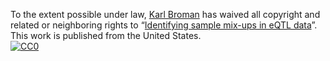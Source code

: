 To the extent possible under law,
[Karl Broman](https://github.com/kbroman)
has waived all copyright and related or neighboring rights to
&ldquo;[Identifying sample mix-ups in eQTL data](https://github.com/kbroman/Talk_OSGA2021)&rdquo;.
This work is published from the United States.
<br/>
[![CC0](https://i.creativecommons.org/p/zero/1.0/88x31.png)](https://creativecommons.org/publicdomain/zero/1.0/)
